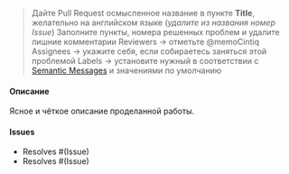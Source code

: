 > Дайте Pull Request осмысленное название в пункте **Title**, желательно на английском языке
> (_удалите из названия номер Issue_)
> Заполните пункты, номера решенных проблем и удалите лишние комментарии
> Reviewers -> отметьте @memoCintiq
> Assignees -> укажите себя, если собираетесь заняться этой проблемой
> Labels -> установите нужный в соответствии с [Semantic Messages](https://gist.github.com/joshbuchea/6f47e86d2510bce28f8e7f42ae84c716) и значениями по умолчанию
#### Oписание
Ясное и чёткое описание проделанной работы.
#### Issues
- Resolves #(Issue)
- Resolves #(Issue)
